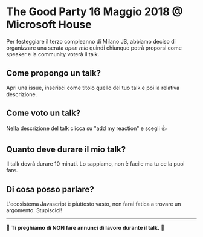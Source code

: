 # The Good Party 16 Maggio 2018 @ Microsoft House

Per festeggiare il terzo compleanno di Milano JS, abbiamo deciso di organizzare una serata *open mic* quindi chiunque potrà proporsi come speaker e la community voterà il talk.

## Come propongo un talk?
Apri una issue, inserisci come titolo quello del tuo talk e poi la relativa descrizione.

## Come voto un talk?
Nella descrizione del talk clicca su "add my reaction" e scegli :+1:

## Quanto deve durare il mio talk?
Il talk dovrà durare 10 minuti. Lo sappiamo, non è facile ma tu ce la puoi fare.

## Di cosa posso parlare?
L'ecosistema Javascript è piuttosto vasto, non farai fatica a trovare un argomento. Stupiscici!

---
:no_entry_sign: **Ti preghiamo di NON fare annunci di lavoro durante il talk.** :no_entry_sign:
